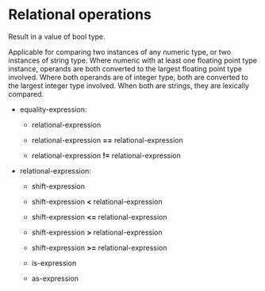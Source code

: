 

Relational operations
=====================

Result in a value of bool type.

Applicable for comparing two instances of any numeric type, or two instances of string type. Where numeric with at least one floating point type instance, operands are both converted to the largest floating point type involved. Where both operands are of integer type, both are converted to the largest integer type involved. When both are strings, they are lexically compared.

-   equality-expression:

    -   relational-expression

    -   relational-expression **==** relational-expression

    -   relational-expression **!=** relational-expression

-   relational-expression:

    -   shift-expression

    -   shift-expression **\<** relational-expression

    -   shift-expression **\<=** relational-expression

    -   shift-expression **\>** relational-expression

    -   shift-expression **\>=** relational-expression

    -   is-expression

    -   as-expression

